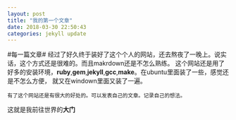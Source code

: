 ```yaml
---
layout: post
title: "我的第一个文章"
date: 2018-03-30 22:50:43
categories: jekyll update
---
```

#每一篇文章#
经过了好久终于装好了这个个人的网站，还去熬夜了一晚上。说实话，这个方式还是很难的。而且makrdown还是不怎么熟练。
这个网站还是用了好多的安装环境，**ruby**,**gem**,**jekyll**,**gcc**,**make**。在ubuntu里面装了一些，感觉还是不怎么方便， 就又在windown里面又装了一遍。
	
	有了这个网站还是有很大的好处的。可以发表自己的文章。记录自己的想法。

这就是我前往世界的**大门**

